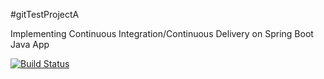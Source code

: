 #gitTestProjectA

Implementing Continuous Integration/Continuous Delivery on Spring Boot Java App

[![Build Status](https://travis-ci.com/marina-markova/gittestprojecta.svg)](https://travis-ci.com/marina-markova/gittestprojecta)
